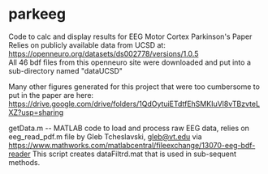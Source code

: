 # parkeeg
Code to calc and display results for EEG Motor Cortex Parkinson's Paper
Relies on publicly available data from UCSD at: https://openneuro.org/datasets/ds002778/versions/1.0.5  
All 46 bdf files from this openneuro site were downloaded and put into a sub-directory named "dataUCSD"

Many other figures generated for this project that were too cumbersome to put in the paper are here: https://drive.google.com/drive/folders/1QdOytuiETdtfEhSMKIuVl8vTBzvteLXZ?usp=sharing

getData.m -- MATLAB code to load and process raw EEG data, relies on eeg_read_pdf.m file by Gleb Tcheslavski, gleb@vt.edu via https://www.mathworks.com/matlabcentral/fileexchange/13070-eeg-bdf-reader 
This script creates dataFiltrd.mat that is used in sub-sequent methods. 
